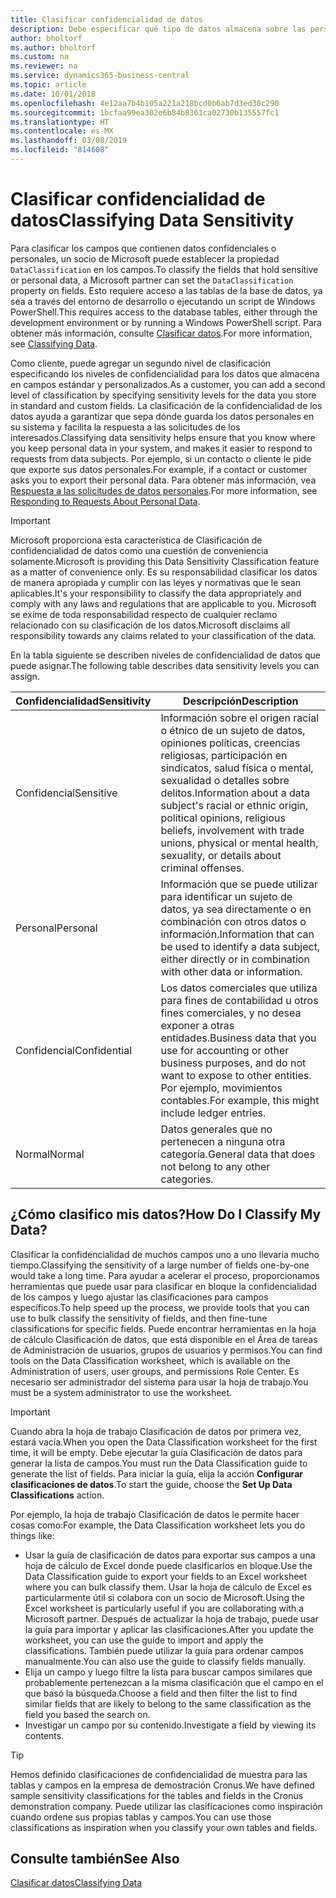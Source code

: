 ```yaml
---
title: Clasificar confidencialidad de datos
description: Debe especificar qué tipo de datos almacena sobre las personas para que pueda responder a las solicitudes de los asuntos de datos.
author: bholtorf
ms.author: bholtorf
ms.custom: na
ms.reviewer: na
ms.service: dynamics365-business-central
ms.topic: article
ms.date: 10/01/2018
ms.openlocfilehash: 4e12aa7b4b105a221a218bcd0b6ab7d3ed30c290
ms.sourcegitcommit: 1bcfaa99ea302e6b84b8361ca02730b135557fc1
ms.translationtype: HT
ms.contentlocale: es-MX
ms.lasthandoff: 03/08/2019
ms.locfileid: "814608"
---
```

# <a name="classifying-data-sensitivity"></a><span data-ttu-id="ebac6-103">Clasificar confidencialidad de datos</span><span class="sxs-lookup"><span data-stu-id="ebac6-103">Classifying Data Sensitivity</span></span>
<span data-ttu-id="ebac6-104">Para clasificar los campos que contienen datos confidenciales o personales, un socio de Microsoft puede establecer la propiedad ```DataClassification``` en los campos.</span><span class="sxs-lookup"><span data-stu-id="ebac6-104">To classify the fields that hold sensitive or personal data, a Microsoft partner can set the ```DataClassification``` property on fields.</span></span> <span data-ttu-id="ebac6-105">Esto requiere acceso a las tablas de la base de datos, ya sea a través del entorno de desarrollo o ejecutando un script de Windows PowerShell.</span><span class="sxs-lookup"><span data-stu-id="ebac6-105">This requires access to the database tables, either through the development environment or by running a Windows PowerShell script.</span></span> <span data-ttu-id="ebac6-106">Para obtener más información, consulte [Clasificar datos](https://docs.microsoft.com/en-us/dynamics-nav/classifying-data).</span><span class="sxs-lookup"><span data-stu-id="ebac6-106">For more information, see [Classifying Data](https://docs.microsoft.com/en-us/dynamics-nav/classifying-data).</span></span>  

<span data-ttu-id="ebac6-107">Como cliente, puede agregar un segundo nivel de clasificación especificando los niveles de confidencialidad para los datos que almacena en campos estándar y personalizados.</span><span class="sxs-lookup"><span data-stu-id="ebac6-107">As a customer, you can add a second level of classification by specifying sensitivity levels for the data you store in standard and custom fields.</span></span> <span data-ttu-id="ebac6-108">La clasificación de la confidencialidad de los datos ayuda a garantizar que sepa dónde guarda los datos personales en su sistema y facilita la respuesta a las solicitudes de los interesados.</span><span class="sxs-lookup"><span data-stu-id="ebac6-108">Classifying data sensitivity helps ensure that you know where you keep personal data in your system, and makes it easier to respond to requests from data subjects.</span></span> <span data-ttu-id="ebac6-109">Por ejemplo, si un contacto o cliente le pide que exporte sus datos personales.</span><span class="sxs-lookup"><span data-stu-id="ebac6-109">For example, if a contact or customer asks you to export their personal data.</span></span> <span data-ttu-id="ebac6-110">Para obtener más información, vea [Respuesta a las solicitudes de datos personales](admin-responding-to-requests-about-personal-data.md).</span><span class="sxs-lookup"><span data-stu-id="ebac6-110">For more information, see [Responding to Requests About Personal Data](admin-responding-to-requests-about-personal-data.md).</span></span>

> [!Important]
> <span data-ttu-id="ebac6-111">Microsoft proporciona esta característica de Clasificación de confidencialidad de datos como una cuestión de conveniencia solamente.</span><span class="sxs-lookup"><span data-stu-id="ebac6-111">Microsoft is providing this Data Sensitivity Classification feature as a matter of convenience only.</span></span> <span data-ttu-id="ebac6-112">Es su responsabilidad clasificar los datos de manera apropiada y cumplir con las leyes y normativas que le sean aplicables.</span><span class="sxs-lookup"><span data-stu-id="ebac6-112">It's your responsibility to classify the data appropriately and comply with any laws and regulations that are applicable to you.</span></span> <span data-ttu-id="ebac6-113">Microsoft se exime de toda responsabilidad respecto de cualquier reclamo relacionado con su clasificación de los datos.</span><span class="sxs-lookup"><span data-stu-id="ebac6-113">Microsoft disclaims all responsibility towards any claims related to your classification of the data.</span></span>  

<span data-ttu-id="ebac6-114">En la tabla siguiente se describen niveles de confidencialidad de datos que puede asignar.</span><span class="sxs-lookup"><span data-stu-id="ebac6-114">The following table describes data sensitivity levels you can assign.</span></span>

|<span data-ttu-id="ebac6-115">Confidencialidad</span><span class="sxs-lookup"><span data-stu-id="ebac6-115">Sensitivity</span></span>|<span data-ttu-id="ebac6-116">Descripción</span><span class="sxs-lookup"><span data-stu-id="ebac6-116">Description</span></span>|
|----|----|
|<span data-ttu-id="ebac6-117">Confidencial</span><span class="sxs-lookup"><span data-stu-id="ebac6-117">Sensitive</span></span> | <span data-ttu-id="ebac6-118">Información sobre el origen racial o étnico de un sujeto de datos, opiniones políticas, creencias religiosas, participación en sindicatos, salud física o mental, sexualidad o detalles sobre delitos.</span><span class="sxs-lookup"><span data-stu-id="ebac6-118">Information about a data subject's racial or ethnic origin, political opinions, religious beliefs, involvement with trade unions, physical or mental health, sexuality, or details about criminal offenses.</span></span> |
|<span data-ttu-id="ebac6-119">Personal</span><span class="sxs-lookup"><span data-stu-id="ebac6-119">Personal</span></span> | <span data-ttu-id="ebac6-120">Información que se puede utilizar para identificar un sujeto de datos, ya sea directamente o en combinación con otros datos o información.</span><span class="sxs-lookup"><span data-stu-id="ebac6-120">Information that can be used to identify a data subject, either directly or in combination with other data or information.</span></span>|
|<span data-ttu-id="ebac6-121">Confidencial</span><span class="sxs-lookup"><span data-stu-id="ebac6-121">Confidential</span></span> | <span data-ttu-id="ebac6-122">Los datos comerciales que utiliza para fines de contabilidad u otros fines comerciales, y no desea exponer a otras entidades.</span><span class="sxs-lookup"><span data-stu-id="ebac6-122">Business data that you use for accounting or other business purposes, and do not want to expose to other entities.</span></span> <span data-ttu-id="ebac6-123">Por ejemplo, movimientos contables.</span><span class="sxs-lookup"><span data-stu-id="ebac6-123">For example, this might include ledger entries.</span></span>|
|<span data-ttu-id="ebac6-124">Normal</span><span class="sxs-lookup"><span data-stu-id="ebac6-124">Normal</span></span> | <span data-ttu-id="ebac6-125">Datos generales que no pertenecen a ninguna otra categoría.</span><span class="sxs-lookup"><span data-stu-id="ebac6-125">General data that does not belong to any other categories.</span></span>|

## <a name="how-do-i-classify-my-data"></a><span data-ttu-id="ebac6-126">¿Cómo clasifico mis datos?</span><span class="sxs-lookup"><span data-stu-id="ebac6-126">How Do I Classify My Data?</span></span>
<span data-ttu-id="ebac6-127">Clasificar la confidencialidad de muchos campos uno a uno llevaría mucho tiempo.</span><span class="sxs-lookup"><span data-stu-id="ebac6-127">Classifying the sensitivity of a large number of fields one-by-one would take a long time.</span></span> <span data-ttu-id="ebac6-128">Para ayudar a acelerar el proceso, proporcionamos herramientas que puede usar para clasificar en bloque la confidencialidad de los campos y luego ajustar las clasificaciones para campos específicos.</span><span class="sxs-lookup"><span data-stu-id="ebac6-128">To help speed up the process, we provide tools that you can use to bulk classify the sensitivity of fields, and then fine-tune classifications for specific fields.</span></span> <span data-ttu-id="ebac6-129">Puede encontrar herramientas en la hoja de cálculo Clasificación de datos, que está disponible en el Área de tareas de Administración de usuarios, grupos de usuarios y permisos.</span><span class="sxs-lookup"><span data-stu-id="ebac6-129">You can find tools on the Data Classification worksheet, which is available on the Administration of users, user groups, and permissions Role Center.</span></span> <span data-ttu-id="ebac6-130">Es necesario ser administrador del sistema para usar la hoja de trabajo.</span><span class="sxs-lookup"><span data-stu-id="ebac6-130">You must be a system administrator to use the worksheet.</span></span>

> [!Important]
> <span data-ttu-id="ebac6-131">Cuando abra la hoja de trabajo Clasificación de datos por primera vez, estará vacía.</span><span class="sxs-lookup"><span data-stu-id="ebac6-131">When you open the Data Classification worksheet for the first time, it will be empty.</span></span> <span data-ttu-id="ebac6-132">Debe ejecutar la guía Clasificación de datos para generar la lista de campos.</span><span class="sxs-lookup"><span data-stu-id="ebac6-132">You must run the Data Classification guide to generate the list of fields.</span></span> <span data-ttu-id="ebac6-133">Para iniciar la guía, elija la acción **Configurar clasificaciones de datos**.</span><span class="sxs-lookup"><span data-stu-id="ebac6-133">To start the guide, choose the **Set Up Data Classifications** action.</span></span>

<span data-ttu-id="ebac6-134">Por ejemplo, la hoja de trabajo Clasificación de datos le permite hacer cosas como:</span><span class="sxs-lookup"><span data-stu-id="ebac6-134">For example, the Data Classification worksheet lets you do things like:</span></span>  

* <span data-ttu-id="ebac6-135">Usar la guía de clasificación de datos para exportar sus campos a una hoja de cálculo de Excel donde puede clasificarlos en bloque.</span><span class="sxs-lookup"><span data-stu-id="ebac6-135">Use the Data Classification guide to export your fields to an Excel worksheet where you can bulk classify them.</span></span> <span data-ttu-id="ebac6-136">Usar la hoja de cálculo de Excel es particularmente útil si colabora con un socio de Microsoft.</span><span class="sxs-lookup"><span data-stu-id="ebac6-136">Using the Excel worksheet is particularly useful if you are collaborating with a Microsoft partner.</span></span> <span data-ttu-id="ebac6-137">Después de actualizar la hoja de trabajo, puede usar la guía para importar y aplicar las clasificaciones.</span><span class="sxs-lookup"><span data-stu-id="ebac6-137">After you update the worksheet, you can use the guide to import and apply the classifications.</span></span> <span data-ttu-id="ebac6-138">También puede utilizar la guía para ordenar campos manualmente.</span><span class="sxs-lookup"><span data-stu-id="ebac6-138">You can also use the guide to classify fields manually.</span></span>  
* <span data-ttu-id="ebac6-139">Elija un campo y luego filtre la lista para buscar campos similares que probablemente pertenezcan a la misma clasificación que el campo en el que basó la búsqueda.</span><span class="sxs-lookup"><span data-stu-id="ebac6-139">Choose a field and then filter the list to find similar fields that are likely to belong to the same classification as the field you based the search on.</span></span>  
* <span data-ttu-id="ebac6-140">Investigar un campo por su contenido.</span><span class="sxs-lookup"><span data-stu-id="ebac6-140">Investigate a field by viewing its contents.</span></span>  

> [!Tip]
> <span data-ttu-id="ebac6-141">Hemos definido clasificaciones de confidencialidad de muestra para las tablas y campos en la empresa de demostración Cronus.</span><span class="sxs-lookup"><span data-stu-id="ebac6-141">We have defined sample sensitivity classifications for the tables and fields in the Cronus demonstration company.</span></span> <span data-ttu-id="ebac6-142">Puede utilizar las clasificaciones como inspiración cuando ordene sus propias tablas y campos.</span><span class="sxs-lookup"><span data-stu-id="ebac6-142">You can use those classifications as inspiration when you classify your own tables and fields.</span></span>

## <a name="see-also"></a><span data-ttu-id="ebac6-143">Consulte también</span><span class="sxs-lookup"><span data-stu-id="ebac6-143">See Also</span></span>
[<span data-ttu-id="ebac6-144">Clasificar datos</span><span class="sxs-lookup"><span data-stu-id="ebac6-144">Classifying Data</span></span>](https://docs.microsoft.com/en-us/dynamics-nav/classifying-data)  
